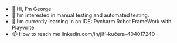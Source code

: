 - 👋 Hi, I’m George
- 👀 I’m interested in manual testing and automated testing.
- 🌱 I’m currently learning in an IDE: Pycharm Robot FrameWork with Playwrite
- 📫 How to reach me linkedin.com/in/jiří-kučera-404017240

<!---
HI everyone.
I focus on software and web testing, test automation
and edge programming in Python.
I'm a beginner but I enjoy it.
--->
